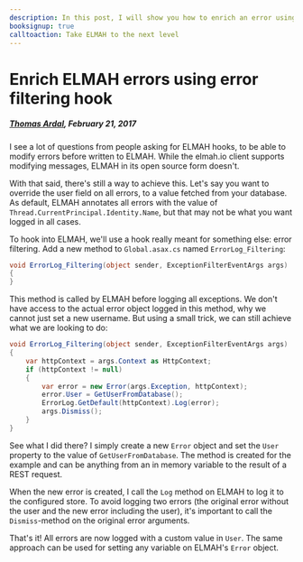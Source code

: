 ---description: In this post, I will show you how to enrich an error using error filtering with custom data before sending it off to the configured ELMAH store.booksignup: truecalltoaction: Take ELMAH to the next level---# Enrich ELMAH errors using error filtering hook##### [Thomas Ardal](http://elmah.io/about/), February 21, 2017I see a lot of questions from people asking for ELMAH hooks, to be able to modify errors before written to ELMAH. While the elmah.io client supports modifying messages, ELMAH in its open source form doesn't.With that said, there's still a way to achieve this. Let's say you want to override the user field on all errors, to a value fetched from your database. As default, ELMAH annotates all errors with the value of `Thread.CurrentPrincipal.Identity.Name`, but that may not be what you want logged in all cases.To hook into ELMAH, we'll use a hook really meant for something else: error filtering. Add a new method to `Global.asax.cs` named `ErrorLog_Filtering`:```csharpvoid ErrorLog_Filtering(object sender, ExceptionFilterEventArgs args){}```This method is called by ELMAH before logging all exceptions. We don't have access to the actual error object logged in this method, why we cannot just set a new username. But using a small trick, we can still achieve what we are looking to do:```csharpvoid ErrorLog_Filtering(object sender, ExceptionFilterEventArgs args){    var httpContext = args.Context as HttpContext;    if (httpContext != null)    {        var error = new Error(args.Exception, httpContext);        error.User = GetUserFromDatabase();        ErrorLog.GetDefault(httpContext).Log(error);        args.Dismiss();    }}```See what I did there? I simply create a new `Error` object and set the `User` property to the value of `GetUserFromDatabase`. The method is created for the example and can be anything from an in memory variable to the result of a REST request.When the new error is created, I call the `Log` method on ELMAH to log it to the configured store. To avoid logging two errors (the original error without the user and the new error including the user), it's important to call the `Dismiss`-method on the original error arguments.That's it! All errors are now logged with a custom value in `User`. The same approach can be used for setting any variable on ELMAH's `Error` object.